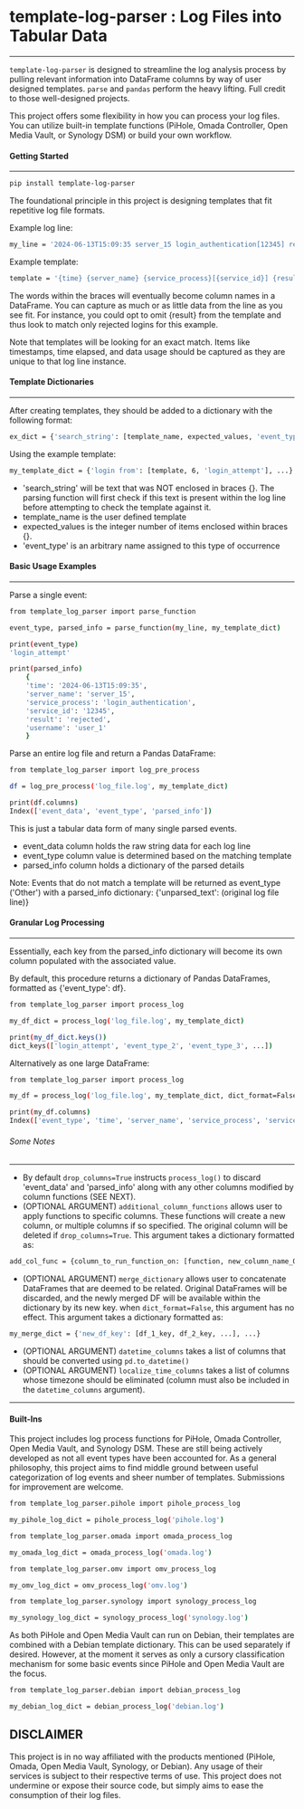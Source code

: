 # template-log-parser : Log Files into Tabular Data
---
`template-log-parser` is designed to streamline the log analysis process by pulling relevant information into DataFrame columns by way of user designed templates.  `parse` and `pandas` perform the heavy lifting. Full credit to those well-designed projects.

This project offers some flexibility in how you can process your log files.  You can utilize built-in template functions (PiHole, Omada Controller, Open Media Vault, or Synology DSM) or build your own workflow. 

#### Getting Started
---

```bash
pip install template-log-parser
```

The foundational principle in this project is designing templates that fit repetitive log file formats.

Example log line:
```bash
my_line = '2024-06-13T15:09:35 server_15 login_authentication[12345] rejected login from user[user_1].'
```
    
Example template:
```bash
template = '{time} {server_name} {service_process}[{service_id}] {result} login from user[{username}].'
```

The words within the braces will eventually become column names in a DataFrame.  You can capture as much or as little data from the line as you see fit.  For instance, you could opt to omit {result} from the template and thus look to match only rejected logins for this example.

Note that templates will be looking for an exact match.  Items like timestamps, time elapsed, and data usage should be captured as they are unique to that log line instance.

#### Template Dictionaries
---
After creating templates, they should be added to a dictionary with the following format:
```bash
ex_dict = {'search_string': [template_name, expected_values, 'event_type'], ...}
```

Using the example template:
```bash
my_template_dict = {'login from': [template, 6, 'login_attempt'], ...}
```
- 'search_string' will be text that was NOT enclosed in braces {}. The parsing function will first check if this text is present within the log line before attempting to check the template against it.
- template_name is the user defined template
- expected_values is the integer number of items enclosed within braces {}.
- 'event_type' is an arbitrary name assigned to this type of occurrence

#### Basic Usage Examples
---
Parse a single event:
```bash
from template_log_parser import parse_function

event_type, parsed_info = parse_function(my_line, my_template_dict)

print(event_type)
'login_attempt' 

print(parsed_info)
    {
    'time': '2024-06-13T15:09:35',
    'server_name': 'server_15',
    'service_process': 'login_authentication', 
    'service_id': '12345',
    'result': 'rejected',
    'username': 'user_1'
    }
```
Parse an entire log file and return a Pandas DataFrame:
```bash
from template_log_parser import log_pre_process

df = log_pre_process('log_file.log', my_template_dict)

print(df.columns)
Index(['event_data', 'event_type', 'parsed_info'])
```
This is just a tabular data form of many single parsed events.
 - event_data column holds the raw string data for each log line
 - event_type column value is determined based on the matching template
 - parsed_info column holds a dictionary of the parsed details
 
Note: 
Events that do not match a template will be returned as event_type ('Other') with a parsed_info dictionary:
{'unparsed_text': (original log file line)}

#### Granular Log Processing
---
Essentially, each key from the parsed_info dictionary will become its own column populated with the associated value.

By default, this procedure returns a dictionary of Pandas DataFrames, formatted as {'event_type': df}.

```bash
from template_log_parser import process_log

my_df_dict = process_log('log_file.log', my_template_dict)

print(my_df_dict.keys())
dict_keys(['login_attempt', 'event_type_2', 'event_type_3', ...])
```

Alternatively as one large DataFrame:
```bash
from template_log_parser import process_log

my_df = process_log('log_file.log', my_template_dict, dict_format=False)

print(my_df.columns)
Index(['event_type', 'time', 'server_name', 'service_process', 'service_id', 'result', 'username'])
```

###### Some Notes
---
- By default `drop_columns=True` instructs `process_log()` to discard 'event_data' and 'parsed_info' along with any other columns modified by column functions (SEE NEXT).
- (OPTIONAL ARGUMENT) `additional_column_functions` allows user to apply functions to specific columns.  These functions will create a new column, or multiple columns if so specified.  The original column will be deleted if `drop_columns=True`.  This argument takes a dictionary formatted as:
```bash
add_col_func = {column_to_run_function_on: [function, new_column_name_OR_list_of_new_colum_names]}
 ```
- (OPTIONAL ARGUMENT) `merge_dictionary` allows user to concatenate DataFrames that are deemed to be related.  Original DataFrames will be discarded, and the newly merged DF will be available within the dictionary by its new key.  when `dict_format=False`, this argument has no effect.  This argument takes a dictionary formatted as:
```bash
my_merge_dict = {'new_df_key': [df_1_key, df_2_key, ...], ...}
```
- (OPTIONAL ARGUMENT) `datetime_columns` takes a list of columns that should be converted using `pd.to_datetime()`
- (OPTIONAL ARGUMENT) `localize_time_columns` takes a list of columns whose timezone should be eliminated (column must also be included in the `datetime_columns` argument).
---
#### Built-Ins
This project includes log process functions for PiHole, Omada Controller, Open Media Vault, and Synology DSM. These are still being actively developed as not all event types have been accounted for.
As a general philosophy, this project aims to find middle ground between useful categorization of log events and sheer number of templates.   Submissions for improvement are welcome.

```bash
from template_log_parser.pihole import pihole_process_log

my_pihole_log_dict = pihole_process_log('pihole.log')
```

```bash
from template_log_parser.omada import omada_process_log

my_omada_log_dict = omada_process_log('omada.log')
```
```bash
from template_log_parser.omv import omv_process_log

my_omv_log_dict = omv_process_log('omv.log')
```

```bash
from template_log_parser.synology import synology_process_log

my_synology_log_dict = synology_process_log('synology.log')
```

As both PiHole and Open Media Vault can run on Debian, their templates are combined with a Debian template dictionary.  This can be used separately if desired.  However, at the moment it serves as only a cursory classification mechanism for some basic events since PiHole and Open Media Vault are the focus.  
```bash
from template_log_parser.debian import debian_process_log

my_debian_log_dict = debian_process_log('debian.log')
```

## DISCLAIMER

This project is in no way affiliated with the products mentioned (PiHole, Omada, Open Media Vault, Synology,  or Debian).
Any usage of their services is subject to their respective terms of use.  This project does not undermine or expose their source code, 
but simply aims to ease the consumption of their log files.
